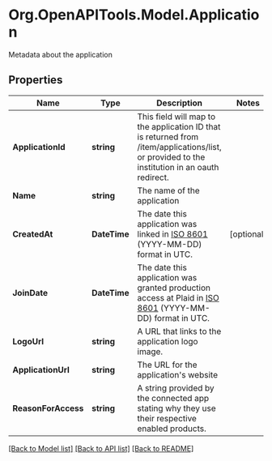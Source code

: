 # Org.OpenAPITools.Model.Application
Metadata about the application

## Properties

Name | Type | Description | Notes
------------ | ------------- | ------------- | -------------
**ApplicationId** | **string** | This field will map to the application ID that is returned from /item/applications/list, or provided to the institution in an oauth redirect. | 
**Name** | **string** | The name of the application | 
**CreatedAt** | **DateTime** | The date this application was linked in [ISO 8601](https://wikipedia.org/wiki/ISO_8601) (YYYY-MM-DD) format in UTC. | [optional] 
**JoinDate** | **DateTime** | The date this application was granted production access at Plaid in [ISO 8601](https://wikipedia.org/wiki/ISO_8601) (YYYY-MM-DD) format in UTC. | 
**LogoUrl** | **string** | A URL that links to the application logo image. | 
**ApplicationUrl** | **string** | The URL for the application&#39;s website | 
**ReasonForAccess** | **string** | A string provided by the connected app stating why they use their respective enabled products. | 

[[Back to Model list]](../README.md#documentation-for-models) [[Back to API list]](../README.md#documentation-for-api-endpoints) [[Back to README]](../README.md)

